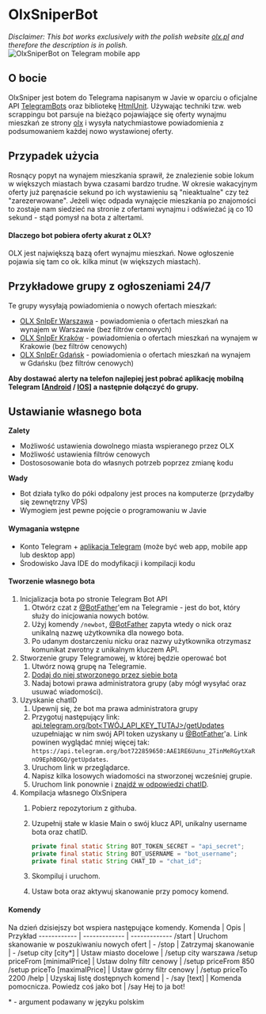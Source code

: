 # OlxSniperBot

*Disclaimer: This bot works exclusively with the polish website [olx.pl](https://olx.pl) and therefore the description is in polish.*
![OlxSniperBot on Telegram mobile app](https://i.imgur.com/Vpygswq.png)

## O bocie

OlxSniper jest botem do Telegrama napisanym w Javie w oparciu o oficjalne API [TelegramBots](https://github.com/rubenlagus/TelegramBots) oraz bibliotekę [HtmlUnit](http://htmlunit.sourceforge.net/). Używając techniki tzw. web scrappingu bot parsuje na bieżąco pojawiające się oferty wynajmu mieszkań ze strony [olx](https://olx.pl) i wysyła natychmiastowe powiadomienia z podsumowaniem każdej nowo wystawionej oferty.

## Przypadek użycia

Rosnący popyt na wynajem mieszkania sprawił, że znalezienie sobie lokum w większych miastach bywa czasami bardzo trudne. W okresie wakacyjnym oferty już paręnaście sekund po ich wystawieniu są "nieaktualne" czy też "zarezerwowane". Jeżeli więc odpada wynajęcie mieszkania po znajomości to zostaje nam siedzieć na stronie z ofertami wynajmu i odświeżać ją co 10 sekund - stąd pomysł na bota z altertami.

#### Dlaczego bot pobiera oferty akurat z OLX?

OLX jest największą bazą ofert wynajmu mieszkań. Nowe ogłoszenie pojawia się tam co ok. kilka minut (w większych miastach).

## Przykładowe grupy z ogłoszeniami 24/7

Te grupy wysyłają powiadomienia o nowych ofertach mieszkań:

* [OLX SnIpEr Warszawa](https://t.me/mieszkania_warszawa) - powiadomienia o ofertach mieszkań na wynajem w Warszawie (bez filtrów cenowych)
* [OLX SnIpEr Kraków](https://t.me/mieszkania_krakow) - powiadomienia o ofertach mieszkań na wynajem w Krakowie (bez filtrów cenowych)
* [OLX SnIpEr Gdańsk](https://t.me/mieszkania_gdansk) - powiadomienia o ofertach mieszkań na wynajem w Gdańsku (bez filtrów cenowych)

**Aby dostawać alerty na telefon najlepiej jest pobrać aplikację mobilną Telegram [[Android](https://play.google.com/store/apps/details?id=org.telegram.messenger&hl=pl) / [IOS](https://itunes.apple.com/us/app/telegram-messenger/id686449807?mt=8)] a następnie dołączyć do grupy.**

## Ustawianie własnego bota

**Zalety**
* Możliwość ustawienia dowolnego miasta wspieranego przez OLX
* Możliwość ustawienia filtrów cenowych
* Dostososowanie bota do własnych potrzeb poprzez zmianę kodu

**Wady**
* Bot działa tylko do póki odpalony jest proces na komputerze (przydałby się zewnętrzny VPS)
* Wymogiem jest pewne pojęcie o programowaniu w Javie

#### Wymagania wstępne

* Konto Telegram + [aplikacja Telegram](https://telegram.org/) (może być web app, mobile app lub desktop app)
* Środowisko Java IDE do modyfikacji i kompilacji kodu

#### Tworzenie własnego bota
1. Inicjalizacja bota po stronie Telegram Bot API
	1. Otwórz czat z [@BotFather](https://telegram.me/BotFather)'em na Telegramie - jest do bot, który służy do inicjowania nowych botów.
	1. Użyj komendy `/newbot`, [@BotFather](https://telegram.me/BotFather) zapyta wtedy o nick oraz unikalną nazwę użytkownika dla nowego bota.
	1. Po udanym dostarczeniu nicku oraz nazwy użytkownika otrzymasz komunikat zwrotny z unikalnym kluczem API.
1. Stworzenie grupy Telegramowej, w której będzie operować bot
	1. Utwórz nową grupę na Telegramie.
	1. [Dodaj do niej stworzonego przez siebie bota](https://imgur.com/a/cJqMVFb)
	1. Nadaj botowi prawa administratora grupy (aby mógł wysyłać oraz usuwać wiadomości).
1. Uzyskanie chatID
	1. Upewnij się, że bot ma prawa administratora grupy
	1. Przygotuj następujący link: [api.telegram.org/bot<TWÓJ_API_KEY_TUTAJ>/getUpdates](api.telegram.org/bot<TWÓJ_API_KEY_TUTAJ>/getUpdates) uzupełniając w nim swój API token uzyskany u [@BotFather](https://telegram.me/BotFather)'a. Link powinen wyglądać mniej więcej tak: `https://api.telegram.org/bot722859650:AAE1RE6Uunu_2TinMeRGytXaRnO9EphBOGQ/getUpdates`. 
	1. Uruchom link w przeglądarce.
	1. Napisz kilka losowych wiadomości na stworzonej wcześniej grupie.
	1. Uruchom link ponownie i [znajdź w odpowiedzi chatID](https://imgur.com/a/VqLksyI).
1. Kompilacja własnego OlxSnipera
	1. Pobierz repozytorium z githuba.
	1. Uzupełnij stałe w klasie Main o swój klucz API, unikalny username bota oraz chatID.
	
        ```Java
        private final static String BOT_TOKEN_SECRET = "api_secret";
        private final static String BOT_USERNAME = "bot_username";
        private final static String CHAT_ID = "chat_id";
        ```
     1. Skompiluj i uruchom.
     1. Ustaw bota oraz aktywuj skanowanie przy pomocy komend.

#### Komendy
Na dzień dzisiejszy bot wspiera następujące komendy.
Komenda | Opis | Przykład
------------ | ------------- | -------------
/start | Uruchom skanowanie w poszukiwaniu nowych ofert | -
/stop | Zatrzymaj skanowanie | -
/setup city [city*] | Ustaw miasto docelowe | /setup city warszawa
/setup priceFrom [minimalPrice] | Ustaw dolny filtr cenowy | /setup priceFrom 850
/setup priceTo [maximalPrice] | Ustaw górny filtr cenowy | /setup priceTo 2200
/help | Uzyskaj listę dostępnych komend | -
/say [text] | Komenda pomocnicza. Powiedz coś jako bot | /say Hej to ja bot!


\* - argument podawany w języku polskim